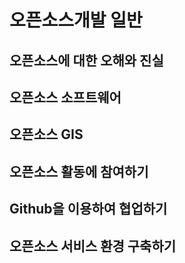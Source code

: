 # 오픈소스개발 일반

## 오픈소스에 대한 오해와 진실
## 오픈소스 소프트웨어
## 오픈소스 GIS
## 오픈소스 활동에 참여하기
## Github을 이용하여 협업하기
## 오픈소스 서비스 환경 구축하기

